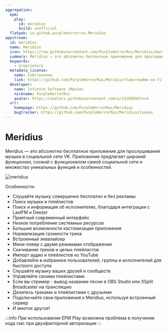 ```yaml
---
aggregation:
  epm:
    play:
      id: meridius
      build: unofficial
  flatpak: io.github.purplehorrorrus.Meridius
appstream:
  id: meridius
  name: Meridius
  icon: https://raw.githubusercontent.com/PurpleHorrorRus/Meridius/master/128x128.png
  summary: Meridius — это абсолютно бесплатное приложение для прослушивания музыки в социальной сети VK
  keywords:
    - proprietary
  metadata_license:
    name: Собственная
    link: https://github.com/PurpleHorrorRus/Meridius?tab=readme-ov-file#-пользовательское-соглашение
  developer:
    name: Infinite Software (Maxim)
    nickname: PurpleHorrorRus
    avatar: https://avatars.githubusercontent.com/u/15189568?v=4
  url:
    homepage: https://github.com/PurpleHorrorRus/Meridius
    bugtracker: https://github.com/PurpleHorrorRus/Meridius/issues
---
```


# Meridius

Meridius — это абсолютно бесплатное приложение для прослушивания музыки в социальной сети VK. Приложение предлагает широкий функционал, схожий с функционалом самой социальной сети и множество уникальных функций и особенностей.

![meridius](https://github.com/PurpleHorrorRus/Meridius/raw/master/screenshots/0.png)

Особенности:

- Слушайте музыку совершенно бесплатно и без рекламы
- Поиск музыки и плейлистов
- Поиск и информация об исполнителях, благодаря интеграции с LastFM и Deezer
- Приятный современный интерфейс
- Низкое потребление системных ресурсов
- Большие возможности кастомизации приложения
- Нормализация громкости трека
- Встроенный эквалайзер
- Мини-плеер с двумя режимами отображения
- Скачивание треков и целых плейлистов
- Импорт аудио и плейлистов из YouTube
- Добавляйте в избранное пользователей, группы и исполнителей для быстрого доступа
- Слушайте музыку ваших друзей и сообществ
- Управляйте своими плейлистами
- Если вы стример - вывод название песни в OBS Studio или XSplit Broadcaster на трансляцию
- Делитесь треками и плейлистами с друзьями
- Подключайте свои приложения к Meridius, используя встроенный сервер
- И многое другое!

<!--@include: @ru/apps/.parts/install/content-flatpak.md-->

<!--@include: @ru/apps/.parts/install/content-epm-play.md-->

:::info
При использовании EPM Play возможна проблема в получении кода смс при двухфакторной авторизации
:::

